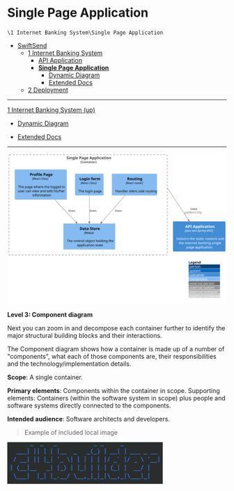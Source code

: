 # Single Page Application

`\1 Internet Banking System\Single Page Application`

* [SwiftSend](../../README.md)
  * [1 Internet Banking System](../../1%20Internet%20Banking%20System/README.md)
    * [API Application](../../1%20Internet%20Banking%20System/API%20Application/README.md)
    * [**Single Page Application**](../../1%20Internet%20Banking%20System/Single%20Page%20Application/README.md)
      * [Dynamic Diagram](../../1%20Internet%20Banking%20System/Single%20Page%20Application/Dynamic%20Diagram/README.md)
      * [Extended Docs](../../1%20Internet%20Banking%20System/Single%20Page%20Application/Extended%20Docs/README.md)
  * [2 Deployment](../../2%20Deployment/README.md)

---

[1 Internet Banking System (up)](../../1%20Internet%20Banking%20System/README.md)

- [Dynamic Diagram](../../1%20Internet%20Banking%20System/Single%20Page%20Application/Dynamic%20Diagram/README.md)

- [Extended Docs](../../1%20Internet%20Banking%20System/Single%20Page%20Application/Extended%20Docs/README.md)

---

![diagram](container.svg)

**Level 3: Component diagram**

Next you can zoom in and decompose each container further to identify the major structural building blocks and their interactions.

The Component diagram shows how a container is made up of a number of "components", what each of those components are, their responsibilities and the technology/implementation details.

**Scope**: A single container.

**Primary elements**: Components within the container in scope.
Supporting elements: Containers (within the software system in scope) plus people and software systems directly connected to the components.

**Intended audience**: Software architects and developers.

> Example of included local image

![](2020-01-10-16-21-41.png)